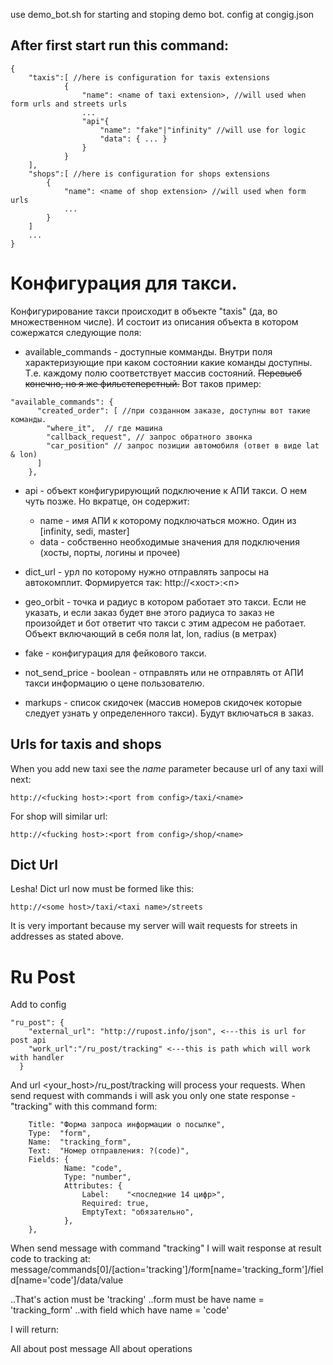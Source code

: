 use demo_bot.sh for starting and stoping demo bot.
config at congig.json

## After first start run this command:


```
{
    "taxis":[ //here is configuration for taxis extensions
            {
                "name": <name of taxi extension>, //will used when form urls and streets urls
                ...
                "api"{
                    "name": "fake"|"infinity" //will use for logic 
                    "data": { ... }
                }
            }
    ],
    "shops":[ //here is configuration for shops extensions
        {
            "name": <name of shop extension> //will used when form urls
            ...
        }
    ]
    ...    
}
```
# Конфигурация для такси.

Конфигурирование такси происходит в объекте "taxis" (да, во множественном числе). И состоит из описания объекта
в котором сожержатся следующие поля:

  * available_commands - доступные комманды. Внутри поля характеризующие при каком состоянии какие команды доступны. 
  Т.е. каждому полю соответствует массив состояний. ~~Перевыеб конечно, но я же фильстеперстный.~~ 
  Вот таков пример:
  ```
  "available_commands": {
        "created_order": [ //при созданном заказе, доступны вот такие команды. 
          "where_it",  // где машина
          "callback_request", // запрос обратного звонка
          "car_position" // запрос позиции автомобиля (ответ в виде lat & lon)
        ]
      },
  ```
  
  * api - объект конфигурирующий подключение к АПИ такси. О нем чуть позже. Но вкратце, он содержит:
    * name - имя АПИ к которому подключаться можно. Один из [infinity, sedi, master]
    * data - собственно необходимые значения для подключения (хосты, порты, логины и прочее)
  
  * dict_url - урл по которому нужно отправлять запросы на автокомплит. Формируется так: http://<хост>:<п>     
  * geo_orbit - точка и радиус в котором работает это такси. Если не указать, и если заказ будет вне этого радиуса то
    заказ не произойдет и бот ответит что такси с этим адресом не работает. Объект включающий в себя поля lat, lon, radius (в метрах)
  * fake - конфигурация для фейкового такси.
  
  * not_send_price - boolean - отправлять или не отправлять от АПИ такси информацию о цене пользователю.
  * markups - список скидочек (массив номеров скидочек которые следует узнать у определенного такси). Будут включаться в заказ.




## Urls for taxis and shops

When you add new taxi see the *name* parameter because url of any taxi will next:

```
http://<fucking host>:<port from config>/taxi/<name>
```

For shop will similar url:

```
http://<fucking host>:<port from config>/shop/<name>
```


## Dict Url

Lesha! Dict url now must be formed like this:

```
http://<some host>/taxi/<taxi name>/streets
```

It is very important because my server will wait requests for streets in addresses as stated above.

# Ru Post


Add to config

```
"ru_post": {
    "external_url": "http://rupost.info/json", <---this is url for post api
    "work_url":"/ru_post/tracking" <---this is path which will work with handler
  }
```

And url <your_host>/ru_post/tracking will process your requests.
When send request with commands i will ask you only one state response - "tracking" with this command form:

```
    Title: "Форма запроса информации о посылке",
	Type:  "form",
	Name:  "tracking_form",
	Text:  "Номер отправления: ?(code)",
	Fields: {
			Name: "code",
			Type: "number",
			Attributes: {
				Label:    "<последние 14 цифр>",
				Required: true,
				EmptyText: "обязательно",
			},
	},
```

When send message with command "tracking"
I will wait response at result code to tracking at:
message/commands[0]/[action='tracking']/form[name='tracking_form']/field[name='code']/data/value

..That's action must be 'tracking'
..form must be have name = 'tracking_form'
..with field which have name = 'code'

I will return:

All about post message
All about operations

